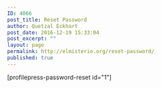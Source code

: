 ```yaml
---
ID: 4066
post_title: Reset Password
author: Quetzal Eckhart
post_date: 2016-12-19 15:33:04
post_excerpt: ""
layout: page
permalink: http://elmisterio.org/reset-password/
published: true
---
```

[profilepress-password-reset id="1"]